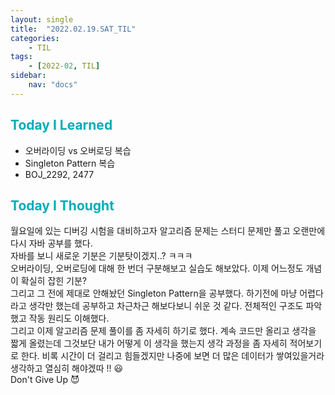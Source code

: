 ```yaml
---
layout: single
title:  "2022.02.19.SAT_TIL"
categories: 
    - TIL
tags: 
    - [2022-02, TIL]
sidebar:
    nav: "docs"
---
```



## <a style="color:#00adb5">Today I Learned</a>
 - 오버라이딩 vs 오버로딩 복습
 - Singleton Pattern 복습
 - BOJ_2292, 2477
 
## <a style="color:#00adb5">Today I Thought</a>
월요일에 있는 디버깅 시험을 대비하고자 알고리즘 문제는 스터디 문제만 풀고 오랜만에 다시 자바 공부를 했다.<br>
자바를 보니 새로운 기분은 기분탓이겠지..? ㅋㅋㅋ<br>
오버라이딩, 오버로딩에 대해 한 번더 구분해보고 실습도 해보았다. 이제 어느정도 개념이 확실히 잡힌 기분?<br>
그리고 그 전에 제대로 안해놨던 Singleton Pattern을 공부했다. 하기전에 마냥 어렵다 라고 생각만 했는데 공부하고 차근차근 해보다보니 쉬운 것 같다. 전체적인 구조도 파악했고 작동 원리도 이해했다.<br>
그리고 이제 알고리즘 문제 풀이를 좀 자세히 하기로 했다. 계속 코드만 올리고 생각을 짧게 올렸는데 그것보단 내가 어떻게 이 생각을 했는지 생각 과정을 좀 자세히 적어보기로 한다. 비록 시간이 더 걸리고 힘들겠지만 나중에 보면 더 많은 데이터가 쌓여있을거라 생각하고 열심히 해야겠따 !! 😃<br>
Don't Give Up 😈